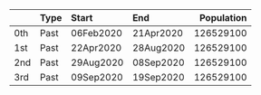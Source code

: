 |     | Type   | Start     | End       |   Population |
|:----|:-------|:----------|:----------|-------------:|
| 0th | Past   | 06Feb2020 | 21Apr2020 |    126529100 |
| 1st | Past   | 22Apr2020 | 28Aug2020 |    126529100 |
| 2nd | Past   | 29Aug2020 | 08Sep2020 |    126529100 |
| 3rd | Past   | 09Sep2020 | 19Sep2020 |    126529100 |
